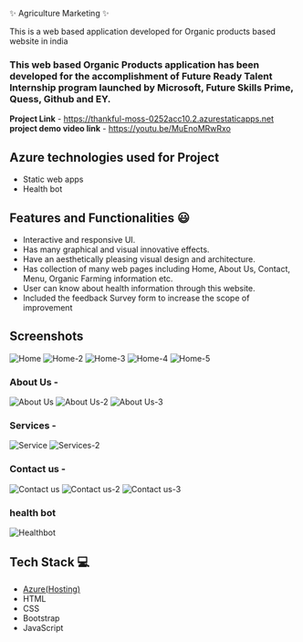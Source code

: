 ✨  Agriculture Marketing ✨

This is a web based application developed for Organic products based website in india

### This web based Organic Products application has been developed for the accomplishment of Future Ready Talent Internship program launched by Microsoft, Future Skills Prime, Quess, Github and EY.


**Project Link** - https://thankful-moss-0252acc10.2.azurestaticapps.net
**project demo video link** - https://youtu.be/MuEnoMRwRxo

## Azure technologies used for Project

- Static web apps
- Health bot

## Features and Functionalities 😃

- Interactive and responsive UI.
- Has many graphical and visual innovative effects.
- Have an aesthetically pleasing visual design and architecture.
- Has collection of many web pages including Home, About Us, Contact, Menu, Organic Farming information etc.
- User can know about health information through this website.
- Included the feedback Survey form to increase the scope of improvement 

## Screenshots


![Home](https://user-images.githubusercontent.com/118106595/204133446-458e7222-be30-45d3-a44d-176cd019e201.JPG)
![Home-2](https://user-images.githubusercontent.com/118106595/204133496-527c48b8-f480-4809-9ce3-e0bd71722445.JPG)
![Home-3](https://user-images.githubusercontent.com/118106595/204133534-b2894271-6fd2-4c11-93ae-7814bfc46b06.JPG)
![Home-4](https://user-images.githubusercontent.com/118106595/204133581-19e0c0b5-943c-488b-a52d-0164de25829c.JPG)
![Home-5](https://user-images.githubusercontent.com/118106595/204133593-0c6d4389-103b-4fc5-a1be-508750687bc1.JPG)


### About Us -
![About Us](https://user-images.githubusercontent.com/118106595/204133599-4f1c00e2-7f94-486a-a7b3-2633b37edc32.JPG)
![About Us-2](https://user-images.githubusercontent.com/118106595/204133615-a9144ec9-5737-4cbf-9852-a3667235b073.JPG)
![About Us-3](https://user-images.githubusercontent.com/118106595/204133625-0191d503-23e3-42dc-9bd8-128a193037e6.JPG)

### Services -
![Service](https://user-images.githubusercontent.com/118106595/204133665-3775768c-3ba0-479d-ab73-effd4270be94.JPG)
![Services-2](https://user-images.githubusercontent.com/118106595/204133675-c2469d0a-be23-409b-8854-fec367ead06a.JPG)


### Contact us -
![Contact us](https://user-images.githubusercontent.com/118106595/204133639-83d41e2a-ee65-413d-baf5-b04905349380.JPG)
![Contact us-2](https://user-images.githubusercontent.com/118106595/204133647-3b6edd88-98c0-4006-af01-826a2119b54f.JPG)
![Contact us-3](https://user-images.githubusercontent.com/118106595/204133651-f8b50294-63d9-4c27-bb5b-22a3f9c744f7.JPG)

### health bot

![Healthbot](https://user-images.githubusercontent.com/118106595/204133709-33b7b7e5-9f25-4141-9d4d-f10c96575c88.JPG)



## Tech Stack 💻

- [Azure(Hosting)](https://azure.microsoft.com/en-in/features/azure-portal/)
- HTML
- CSS
- Bootstrap
- JavaScript

